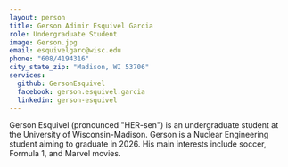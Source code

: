 ```yaml
---
layout: person
title: Gerson Adimir Esquivel Garcia
role: Undergraduate Student
image: Gerson.jpg
email: esquivelgarc@wisc.edu
phone: "608/4194316"
city_state_zip: "Madison, WI 53706"
services:
  github: GersonEsquivel
  facebook: gerson.esquivel.garcia
  linkedin: gerson-esquivel
---
```


Gerson Esquivel (pronounced "HER-sen") is an undergraduate student at the
University of Wisconsin-Madison. Gerson is a Nuclear Engineering student aiming to graduate
in 2026. His main interests include soccer, Formula 1, and Marvel movies. 
